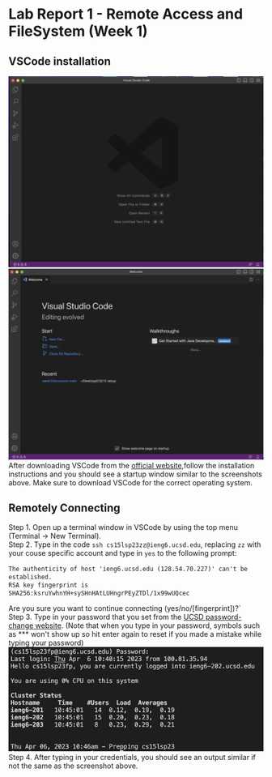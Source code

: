 # Lab Report 1 - Remote Access and FileSystem (Week 1)
## VSCode installation
![Image](vsStart.png) ![Image](vsStart1.png)
After downloading VSCode from the [official website](https://code.visualstudio.com/),follow the installation instructions and you should see a startup window similar to the screenshots above. Make sure to download VSCode for the correct operating system.

## Remotely Connecting 
Step 1. Open up a terminal window in VSCode by using the top menu (Terminal → New Terminal).  
Step 2. Type in the code `ssh cs15lsp23zz@ieng6.ucsd.edu`, replacing `zz` with your couse specific account and type in `yes` to the following prompt: 
```
The authenticity of host 'ieng6.ucsd.edu (128.54.70.227)' can't be established.
RSA key fingerprint is SHA256:ksruYwhnYH+sySHnHAtLUHngrPEyZTDl/1x99wUQcec
```

Are you sure you want to continue connecting (yes/no/[fingerprint])?`  
Step 3. Type in your password that you set from the [UCSD password-change website](https://sdacs.ucsd.edu/~icc/index.php). (Note that when you type in your password, symbols such as *** won't show up so hit enter again to reset if you made a mistake while typing your password)  
![Image](successfulLogin.png)
Step 4. After typing in your credentials, you should see an output similar if not the same as the screenshot above.
